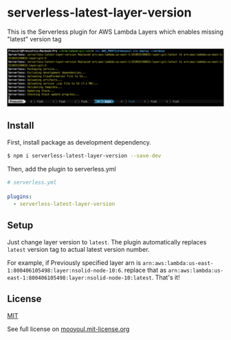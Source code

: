# serverless-latest-layer-version

This is the Serverless plugin for AWS Lambda Layers which enables missing "latest" version tag

![demo](/screenshot.png)

## Install

First, install package as development dependency.

```bash
$ npm i serverless-latest-layer-version --save-dev
```

Then, add the plugin to serverless.yml

```yaml
# serverless.yml

plugins:
  - serverless-latest-layer-version
```

## Setup

Just change layer version to `latest`. 
The plugin automatically replaces `latest` version tag to actual latest version number. 

For example, if Previously specified layer arn is `arn:aws:lambda:us-east-1:800406105498:layer:nsolid-node-10:6`.
replace that as `arn:aws:lambda:us-east-1:800406105498:layer:nsolid-node-10:latest`. That's it!

## License
[MIT](LICENSE)

See full license on [mooyoul.mit-license.org](http://mooyoul.mit-license.org/)
